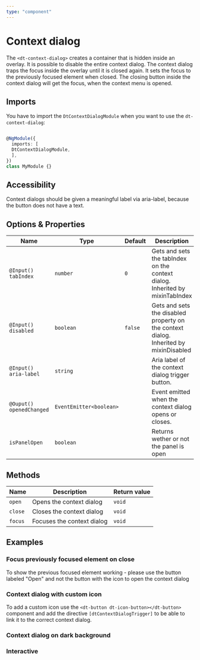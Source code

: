 ```yaml
---
type: "component"
---
```


# Context dialog

<docs-source-example example="DefaultContextDialogExampleComponent"></docs-source-example>

The `<dt-context-dialog>` creates a container that is hidden inside an overlay.
It is possible to disable the entire context dialog.
The context dialog traps the focus inside the overlay until it is closed again.
It sets the focus to the previously focused element when closed.
The closing button inside the context dialog will get the focus, when the context menu is opened.

## Imports

You have to import the `DtContextDialogModule` when you want to use the `dt-context-dialog`:

```typescript

@NgModule({
  imports: [
  DtContextDialogModule,
  ],
})
class MyModule {}

```

## Accessibility

Context dialogs should be given a meaningful label via aria-label, because the button does not have a text.

## Options & Properties

| Name | Type | Default | Description |
| --- | --- | --- | --- |
| `@Input() tabIndex` | `number` | `0` | Gets and sets the tabIndex on the context dialog. Inherited by mixinTabIndex |
| `@Input() disabled` | `boolean` | `false` | Gets and sets the disabled property on the context dialog. Inherited by mixinDisabled |
| `@Input() aria-label` | `string` |  | Aria label of the context dialog trigger button. |
| `@Ouput() openedChanged` | `EventEmitter<boolean>` |  | Event emitted when the context dialog opens or closes. |
| `isPanelOpen` | `boolean` |  | Returns wether or not the panel is open |

## Methods

| Name | Description | Return value |
| --- | --- | --- |
| `open` | Opens the context dialog | `void` |
| `close` | Closes the context dialog | `void` |
| `focus` | Focuses the context dialog | `void` |

## Examples

### Focus previously focused element on close

To show the previous focused element working - please use the button labeled "Open" and not the button with the icon to open the context dialog

<docs-source-example example="PrevFocusContextDialogExampleComponent"></docs-source-example>

### Context dialog with custom icon

To add a custom icon use the `<dt-button dt-icon-button></dt-button>` component and add the directive `[dtContextDialogTrigger]` to be able to link it to the correct context dialog.

<docs-source-example example="CustomIconContextDialogExampleComponent"></docs-source-example>

### Context dialog on dark background

<docs-source-example example="DarkContextDialogExampleComponent" themedark="true"></docs-source-example>

### Interactive

<docs-source-example example="InteractiveContextDialogExampleComponent"></docs-source-example>
